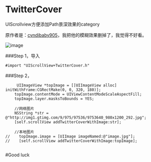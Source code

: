 TwitterCover
============

UIScrollview方便添加Path景深效果的category

原作者是：[cyndibaby905](https://github.com/cyndibaby905/TwitterCover)，我把他的模糊效果删掉了，我觉得不好看。

![image](https://raw.githubusercontent.com/jxd001/TwitterCover-1/master/Untitled.gif)

###Step 1，导入
```obj-c
#import "UIScrollView+TwitterCover.h"
```

###Step 2，

```obj-c
     UIImageView *topImage = [[UIImageView alloc] initWithFrame:CGRectMake(0, 0, 320, 180)];
    topImage.contentMode = UIViewContentModeScaleAspectFill;
    topImage.layer.masksToBounds = YES;
    
    //网络图片
    NSString *str = @"http://img1.gtimg.com/9/975/97536/9753640_980x1200_292.jpg";
    [self.scrollView addTwitterCoverWithImage:str];
    
    //本地图片
//    topImage.image = [UIImage imageNamed:@"image.jpg"];
//    [self.scrollView addTwitterCoverWithImage:topImage];
    
```


#Good luck


